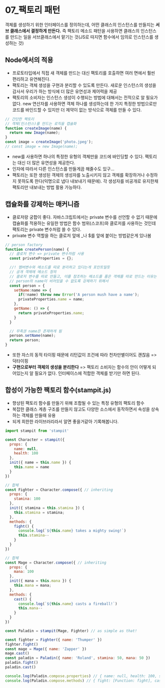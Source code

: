# 07_팩토리 패턴

객체를 생성하기 위한 인터페이스를 정의하는데, 어떤 클래스의 인스턴스를 만들지는 **서브 클래스에서 결정하게 만든다.** 즉 팩토리 메소드 패턴을 사용하면 클래스의 인스턴스를 만드는 일을 서브클래스에서 맡기는 것(JS로 따지면 함수에서 임의로 인스턴스를 생성하는 것)

## Node에서의 적용

- 프로토타입에서 직접 새 객체를 만드는 대신 팩토리를 호출하면 여러 면에서 훨씬 편리하고 유연해진다.
- 팩토리는 객체 생성을 구현과 분리할 수 있도록 만든다. 새로운 인스턴스의 생성을 감사서 우리가 하는 방식에 더 많은 유연성과 제어력을 제공
- 팩토리의 소비자는 인스턴스 생성이 수행되는 방법에 대해서는 전적으로 알 필요가 없다. new 연산자를 사용하면 객체 하나를 생성하는데 한 가지 특정한 방법으로만 코드를 바인드할 수 있지만 더 제약이 없는 방식으로 객체를 만들 수 있다.

```js
// 간단한 팩토리
// 객체(인스턴스)를 만드는 로직을 캡슐화
function createImage(name) {
  return new Image(name);
}
const image = createImage('photo.jpeg');
// const image = new Image(name);
```

- new를 사용하면 하나의 특정한 유형의 객체만을 코드에 바인딩할 수 있다. 팩토리는 대신 더 많은 유연성을 제공한다.
- 인자에 따라서 다른 인스턴스를 만들게끔 해줄수도 있구...
- 팩토리는 또한 생성된 객체의 생성자를 노출시키지 않고 객체를 확장하거나 수정하지 못하도록 한다(익명으로 냅다 내보내기 때문에). 각 생성자를 비공개로 유지한채 팩토리만 내보내는 방법 활용 가능하다.

## 캡슐화를 강제하는 매커니즘

- 클로저랑 궁합이 좋다. 자바스크립트에서는 private 변수를 선언할 수 없기 때문에 캡슐화를 적용하는 유일한 방법은 함수 범위(스코프)와 클로저를 사용하는 것인데 팩토리는 private 변수처럼 쓸 수 있다.
- private 변수 역할을 하는 클로저 앞에 _나 $를 앞에 붙이는 방법같은게 있나봄

```js
// person factory
function createPerson(name) {
  // 클로저 변수 => private 변수처럼 사용
  const privateProperties = {};

  //! 멤버변수와 메소드를 따로 분리하고 있다는게 포인트일듯
  // 공개 객체에 메소드 정의
  // 클로저 변수를 따로 만들고, 이를 참조하는 메소드를 품은 객체를 따로 만드는 이유는
  // person의 name이 비어있을 수 없도록 강제하기 위해서
  const person = {
    setName:name => {
      if(!name) throw new Error('A person mush have a name');
      privateProperties.name = name;
    },
    getName: () => {
      return privateProperties.name;
    }
  }

  // 무족권 name은 존재하게 됨
  person.setName(name);
  return person;
}
```

- 또한 자스의 동적 타이핑 때문에 리턴값이 조건에 따라 천차만별이어도 괜찮음 => 덕타이핑
- **구현으로부터 객체의 생성을 분리한다** => 팩토리 소비자는 함수의 안이 어떻게 되어있는지 알 필요가 없다. 인터페이스에 적합한 객체를 받기만 하면 된다.

## 합성이 가능한 팩토리 함수(stampit.js)

- 향상된 팩토리 함수를 만들기 위해 조합될 수 있는 특정 유형의 팩토리 함수
- 복잡한 클래스 계층 구조를 만들지 않고도 다양한 소스에서 동작하면서 속성을 상속하는 객체를 만들때 유용
- 되게 희한한 라이브러리라서 알면 좋을거같아 기록해봅니다.

```js
import stampit from 'stampit'

const Character = stampit({
  props: {
    name: null,
    health: 100
  },
  init({ name = this.name }) {
    this.name = name
  }
})

// 합체
const Fighter = Character.compose({ // inheriting
  props: {
    stamina: 100
  },
  init({ stamina = this.stamina }) {
    this.stamina = stamina;    
  },
  methods: {
    fight() {
      console.log(`${this.name} takes a mighty swing!`)
      this.stamina--
    }
  }
})

// 합체
const Mage = Character.compose({ // inheriting
  props: {
    mana: 100
  },
  init({ mana = this.mana }) {
    this.mana = mana;    
  },
  methods: {
    cast() {
      console.log(`${this.name} casts a fireball!`)
      this.mana--
    }
  }
})

const Paladin = stampit(Mage, Fighter) // as simple as that!

const fighter = Fighter({ name: 'Thumper' })
fighter.fight()
const mage = Mage({ name: 'Zapper' })
mage.cast()
const paladin = Paladin({ name: 'Roland', stamina: 50, mana: 50 })
paladin.fight()
paladin.cast()

console.log(Paladin.compose.properties) // { name: null, health: 100, stamina: 100, mana: 100 }
console.log(Paladin.compose.methods) // { fight: [Function: fight], cast: [Function: cast] }
```